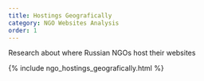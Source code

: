 ```yaml
---
title: Hostings Geografically
category: NGO Websites Analysis
order: 1
---
```


Research about where Russian NGOs host their websites

{% include ngo_hostings_geografically.html %}
